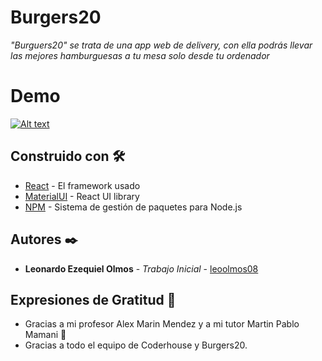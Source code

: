 # Burgers20

_"Burguers20" se trata de una app web de delivery, con ella podrás llevar las mejores hamburguesas a tu mesa solo desde tu ordenador_

# Demo 

[![Alt text](https://img.youtube.com/vi/x0NekFZ1UVU/0.jpg)](https://www.youtube.com/watch?v=x0NekFZ1UVU)


## Construido con 🛠️

* [React](https://es.reactjs.org/) - El framework usado
* [MaterialUI](https://mui.com/) - React UI library
* [NPM](https://www.npmjs.com/) - Sistema de gestión de paquetes para Node.js

## Autores ✒️

* **Leonardo Ezequiel Olmos** - *Trabajo Inicial* - [leoolmos08](https://github.com/leoolmos08/)

## Expresiones de Gratitud 🎁

* Gracias a mi profesor Alex Marin Mendez y a mi tutor Martin Pablo Mamani 📢
* Gracias a todo el equipo de Coderhouse y Burgers20. 


